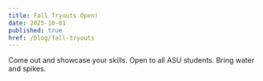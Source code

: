 ```yaml
---
title: Fall Tryouts Open!
date: 2025-10-01
published: true
href: /blog/fall-tryouts
---
```

Come out and showcase your skills. Open to all ASU students. Bring water and spikes.

